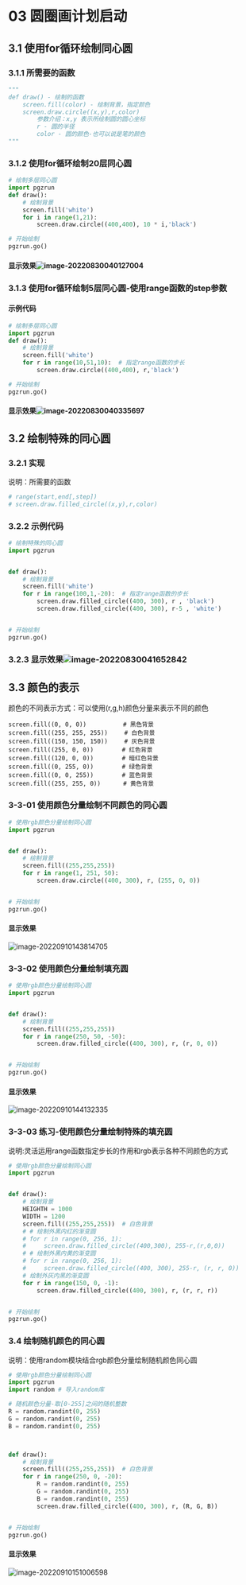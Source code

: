 # 03  圆圈画计划启动

## 3.1 使用for循环绘制同心圆

### 3.1.1 所需要的函数

```python
"""
def draw() - 绘制的函数
	screen.fill(color) - 绘制背景，指定颜色
	screen.draw.circle((x,y),r,color)
		参数介绍：x,y 表示所绘制圆的圆心坐标
		r - 圆的半径
		color - 圆的颜色-也可以说是笔的颜色
"""

```

### 3.1.2 使用for循环绘制20层同心圆

```python
# 绘制多层同心圆
import pgzrun 
def draw():
    # 绘制背景
    screen.fill('white')
    for i in range(1,21):
        screen.draw.circle((400,400), 10 * i,'black')

# 开始绘制
pgzrun.go()
```

#### 显示效果![image-20220830040127004](image-20220830040127004.png)

### 3.1.3 使用for循环绘制5层同心圆-使用range函数的step参数

#### 示例代码

```python
# 绘制多层同心圆
import pgzrun 
def draw():
    # 绘制背景
    screen.fill('white')
    for r in range(10,51,10):  # 指定range函数的步长
        screen.draw.circle((400,400), r,'black')

# 开始绘制
pgzrun.go()
```



#### 显示效果![image-20220830040335697](image-20220830040335697.png)

## 3.2 绘制特殊的同心圆

### 3.2.1 实现

说明：所需要的函数

```python
# range(start,end[,step])
# screen.draw.filled_circle((x,y),r,color)
```



### 3.2.2 示例代码

```python 
# 绘制特殊的同心圆
import pgzrun


def draw():
    # 绘制背景
    screen.fill('white')
    for r in range(100,1,-20):  # 指定range函数的步长
        screen.draw.filled_circle((400, 300), r , 'black')
        screen.draw.filled_circle((400, 300), r-5 , 'white')


# 开始绘制
pgzrun.go()

```



### 3.2.3 显示效果![image-20220830041652842](image-20220830041652842.png)

## 3.3 颜色的表示

颜色的不同表示方式：可以使用(r,g,h)颜色分量来表示不同的颜色

```
screen.fill((0, 0, 0)) 　　　 　　# 黑色背景
screen.fill((255, 255, 255))  　 # 白色背景
screen.fill((150, 150, 150))  　 # 灰色背景
screen.fill((255, 0, 0))  　　　 # 红色背景
screen.fill((120, 0, 0))  　　　 # 暗红色背景
screen.fill((0, 255, 0))  　　　 # 绿色背景
screen.fill((0, 0, 255))  　　　 # 蓝色背景
screen.fill((255, 255, 0))  　　 # 黄色背景
```



### 3-3-01 使用颜色分量绘制不同颜色的同心圆

```Python
# 使用rgb颜色分量绘制同心圆
import pgzrun


def draw():
    # 绘制背景
    screen.fill((255,255,255))
    for r in range(1, 251, 50):
        screen.draw.circle((400, 300), r, (255, 0, 0))


# 开始绘制
pgzrun.go()

```

#### 显示效果

![image-20220910143814705](image-20220910143814705.png)

### 3-3-02 使用颜色分量绘制填充圆

```python
# 使用rgb颜色分量绘制同心圆
import pgzrun


def draw():
    # 绘制背景
    screen.fill((255,255,255))
    for r in range(250, 50, -50):
        screen.draw.filled_circle((400, 300), r, (r, 0, 0))


# 开始绘制
pgzrun.go()

```

#### 显示效果

![image-20220910144132335](image-20220910144132335.png)

### 3-3-03 练习-使用颜色分量绘制特殊的填充圆

说明:灵活运用range函数指定步长的作用和rgb表示各种不同颜色的方式

```python
# 使用rgb颜色分量绘制同心圆
import pgzrun


def draw():
    # 绘制背景
    HEIGHTH = 1000
    WIDTH = 1200
    screen.fill((255,255,255))  # 白色背景
    # # 绘制外黑内红的渐变圆
    # for r in range(0, 256, 1):
    #     screen.draw.filled_circle((400,300), 255-r,(r,0,0))
    # # 绘制外黑内黄的渐变圆
    # for r in range(0, 256, 1):
    #     screen.draw.filled_circle((400, 300), 255-r, (r, r, 0))
    # 绘制外灰内黑的渐变圆
    for r in range(150, 0, -1):
        screen.draw.filled_circle((400, 300), r, (r, r, r))


# 开始绘制
pgzrun.go()

```

### 3.4  绘制随机颜色的同心圆

说明：使用random模块结合rgb颜色分量绘制随机颜色同心圆

```python
# 使用rgb颜色分量绘制同心圆
import pgzrun
import random # 导入random库

# 随机颜色分量-取[0-255]之间的随机整数
R = random.randint(0, 255)
G = random.randint(0, 255)
B = random.randint(0, 255)



def draw():
    # 绘制背景
    screen.fill((255,255,255))  # 白色背景
    for r in range(250, 0, -20):
        R = random.randint(0, 255)
        G = random.randint(0, 255)
        B = random.randint(0, 255)
        screen.draw.filled_circle((400, 300), r, (R, G, B))


# 开始绘制
pgzrun.go()

```

#### 显示效果

![image-20220910151006598](image-20220910151006598.png)

















